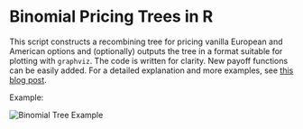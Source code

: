 # Binomial Pricing Trees in R

This script constructs a recombining tree for pricing vanilla European and American options and (optionally) outputs the tree in a format suitable for plotting with `graphviz`. The code is written for clarity. New payoff functions can be easily added. For a detailed explanation and more examples, see [this blog post](http://www.frolovs.me/2016/05/26/binomial-pricing-trees-in-R.html).

Example:

![Binomial Tree Example](http://www.frolovs.me/assets/binomial-tree-american-call-1.png)

